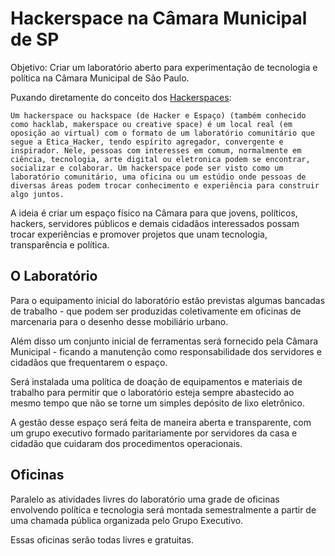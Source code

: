 # Hackerspace na Câmara Municipal de SP

Objetivo:
Criar um laboratório aberto para experimentação de tecnologia e política na Câmara Municipal de São Paulo.

Puxando diretamente do conceito dos [Hackerspaces](http://pt.wikipedia.org/wiki/Hackerspace):

	Um hackerspace ou hackspace (de Hacker e Espaço) (também conhecido como hacklab, makerspace ou creative space) é um local real (em oposição ao virtual) com o formato de um laboratório comunitário que segue a Etica_Hacker, tendo espírito agregador, convergente e inspirador. Nele, pessoas com interesses em comum, normalmente em ciência, tecnologia, arte digital ou eletronica podem se encontrar, socializar e colaborar. Um hackerspace pode ser visto como um laboratório comunitário, uma oficina ou um estúdio onde pessoas de diversas áreas podem trocar conhecimento e experiência para construir algo juntos.

A ideia é criar um espaço físico na Câmara para que jovens, políticos, hackers, servidores públicos e demais cidadãos interessados possam trocar experiências e promover projetos que unam tecnologia, transparência e política.

## O Laboratório

Para o equipamento inicial do laboratório estão previstas algumas bancadas de trabalho - que podem ser produzidas coletivamente em oficinas de marcenaria para o desenho desse mobiliário urbano.

Além disso um conjunto inicial de ferramentas será fornecido pela Câmara Municipal - ficando a manutenção como responsabilidade dos servidores e cidadãos que frequentarem o espaço.

Será instalada uma política de doação de equipamentos e materiais de trabalho para permitir que o laboratório esteja sempre abastecido ao mesmo tempo que não se torne um simples depósito de lixo eletrônico.

A gestão desse espaço será feita de maneira aberta e transparente, com um grupo executivo formado paritariamente por servidores da casa e cidadão que cuidaram dos procedimentos operacionais.

## Oficinas

Paralelo as atividades livres do laboratório uma grade de oficinas envolvendo política e tecnologia será montada semestralmente a partir de uma chamada pública organizada pelo Grupo Executivo.

Essas oficinas serão todas livres e gratuitas.
